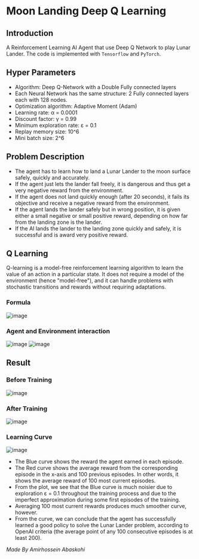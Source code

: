 # Moon Landing Deep Q Learning

## Introduction
A Reinforcement Learning AI Agent that use Deep Q Network to play Lunar Lander. The code is implemented with `Tensorflow` and `PyTorch`.

## Hyper Parameters
* Algorithm: Deep Q-Network with a Double Fully connected layers
* Each Neural Network has the same structure: 2 Fully connected layers each with 128 nodes.
* Optimization algorithm: Adaptive Moment (Adam)
* Learning rate: α = 0.0001
* Discount factor: γ = 0.99
* Minimum exploration rate: ε = 0.1
* Replay memory size: 10^6
* Mini batch size: 2^6

## Problem Description
* The agent has to learn how to land a Lunar Lander to the moon surface safely, quickly and accurately.
* If the agent just lets the lander fall freely, it is dangerous and thus get a very negative reward from the environment.
* If the agent does not land quickly enough (after 20 seconds), it fails its objective and receive a negative reward from the environment.
* If the agent lands the lander safely but in wrong position, it is given either a small negative or small positive reward, depending on how far from the landing zone is the lander.
* If the AI lands the lander to the landing zone quickly and safely, it is successful and is award very positive reward.

## Q Learning
Q-learning is a model-free reinforcement learning algorithm to learn the value of an action in a particular state. It does not require a model of the environment (hence "model-free"), and it can handle problems with stochastic transitions and rewards without requiring adaptations.

### Formula
![image](https://user-images.githubusercontent.com/50926437/160830926-facf7d08-bbba-4f2b-ab1b-ccacf8ec2010.png)

### Agent and Environment interaction
![image](https://user-images.githubusercontent.com/50926437/160830697-267cd582-b902-4110-b47f-8c3c6df6eec7.png)
![image](https://user-images.githubusercontent.com/50926437/160830791-671d4989-7b1b-4f45-a721-32d4d54571c6.png)

## Result

### Before Training
![image](https://user-images.githubusercontent.com/50926437/160831105-0fccc137-806b-47a1-8818-d860e32fe9a3.png)

### After Training
![image](https://user-images.githubusercontent.com/50926437/160831135-edce5b06-63a1-4218-9b55-1e78d91362e4.png)

### Learning Curve
![image](https://user-images.githubusercontent.com/50926437/160831218-5a013b66-d189-4890-ba51-cecd941caebc.png)

* The Blue curve shows the reward the agent earned in each episode.
* The Red curve shows the average reward from the corresponding episode in the x-axis and 100 previous episodes. In other words, it shows the average reward of 100 most current episodes.
* From the plot, we see that the Blue curve is much noisier due to exploration ε = 0.1 throughout the training process and due to the imperfect approximation during some first episodes of the training.
* Averaging 100 most current rewards produces much smoother curve, however.
* From the curve, we can conclude that the agent has successfully learned a good policy to solve the Lunar Lander problem, according to OpenAI criteria (the average point of any 100 consecutive episodes is at least 200).

*Made By Amirhossein Abaskohi*
